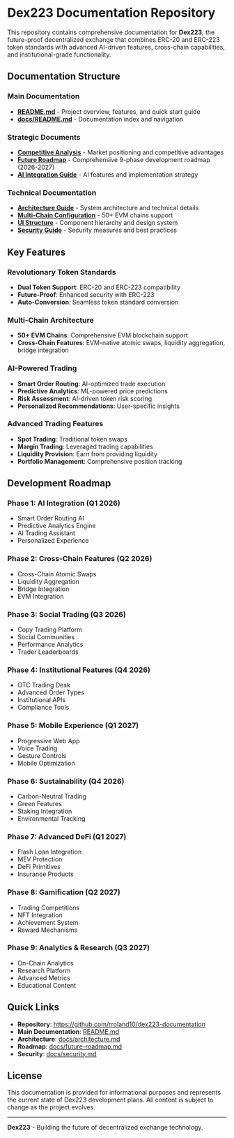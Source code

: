 # Dex223 Documentation Repository

This repository contains comprehensive documentation for **Dex223**, the future-proof decentralized exchange that combines ERC-20 and ERC-223 token standards with advanced AI-driven features, cross-chain capabilities, and institutional-grade functionality.

## Documentation Structure

### Main Documentation
- **[README.md](./README.md)** - Project overview, features, and quick start guide
- **[docs/README.md](./docs/README.md)** - Documentation index and navigation

### Strategic Documents
- **[Competitive Analysis](./docs/competitive-analysis.md)** - Market positioning and competitive advantages
- **[Future Roadmap](./docs/future-roadmap.md)** - Comprehensive 9-phase development roadmap (2026-2027)
- **[AI Integration Guide](./docs/ai-integration-guide.md)** - AI features and implementation strategy

### Technical Documentation
- **[Architecture Guide](./docs/architecture.md)** - System architecture and technical details
- **[Multi-Chain Configuration](./docs/multi-chain-config.md)** - 50+ EVM chains support
- **[UI Structure](./docs/ui-structure.md)** - Component hierarchy and design system
- **[Security Guide](./docs/security.md)** - Security measures and best practices

## Key Features

### Revolutionary Token Standards
- **Dual Token Support**: ERC-20 and ERC-223 compatibility
- **Future-Proof**: Enhanced security with ERC-223
- **Auto-Conversion**: Seamless token standard conversion

### Multi-Chain Architecture
- **50+ EVM Chains**: Comprehensive EVM blockchain support
- **Cross-Chain Features**: EVM-native atomic swaps, liquidity aggregation, bridge integration

### AI-Powered Trading
- **Smart Order Routing**: AI-optimized trade execution
- **Predictive Analytics**: ML-powered price predictions
- **Risk Assessment**: AI-driven token risk scoring
- **Personalized Recommendations**: User-specific insights

### Advanced Trading Features
- **Spot Trading**: Traditional token swaps
- **Margin Trading**: Leveraged trading capabilities
- **Liquidity Provision**: Earn from providing liquidity
- **Portfolio Management**: Comprehensive position tracking

## Development Roadmap

### Phase 1: AI Integration (Q1 2026)
- Smart Order Routing AI
- Predictive Analytics Engine
- AI Trading Assistant
- Personalized Experience

### Phase 2: Cross-Chain Features (Q2 2026)
- Cross-Chain Atomic Swaps
- Liquidity Aggregation
- Bridge Integration
- EVM Integration

### Phase 3: Social Trading (Q3 2026)
- Copy Trading Platform
- Social Communities
- Performance Analytics
- Trader Leaderboards

### Phase 4: Institutional Features (Q4 2026)
- OTC Trading Desk
- Advanced Order Types
- Institutional APIs
- Compliance Tools

### Phase 5: Mobile Experience (Q1 2027)
- Progressive Web App
- Voice Trading
- Gesture Controls
- Mobile Optimization

### Phase 6: Sustainability (Q4 2026)
- Carbon-Neutral Trading
- Green Features
- Staking Integration
- Environmental Tracking

### Phase 7: Advanced DeFi (Q1 2027)
- Flash Loan Integration
- MEV Protection
- DeFi Primitives
- Insurance Products

### Phase 8: Gamification (Q2 2027)
- Trading Competitions
- NFT Integration
- Achievement System
- Reward Mechanisms

### Phase 9: Analytics & Research (Q3 2027)
- On-Chain Analytics
- Research Platform
- Advanced Metrics
- Educational Content

## Quick Links

- **Repository**: https://github.com/rroland10/dex223-documentation
- **Main Documentation**: [README.md](./README.md)
- **Architecture**: [docs/architecture.md](./docs/architecture.md)
- **Roadmap**: [docs/future-roadmap.md](./docs/future-roadmap.md)
- **Security**: [docs/security.md](./docs/security.md)

## License

This documentation is provided for informational purposes and represents the current state of Dex223 development plans. All content is subject to change as the project evolves.

---

**Dex223** - Building the future of decentralized exchange technology. 
